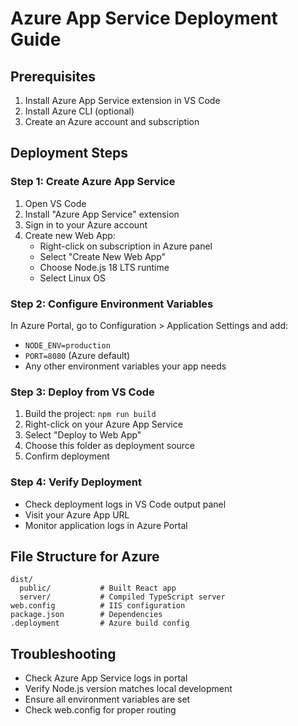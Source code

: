 
# Azure App Service Deployment Guide

## Prerequisites
1. Install Azure App Service extension in VS Code
2. Install Azure CLI (optional)
3. Create an Azure account and subscription

## Deployment Steps

### Step 1: Create Azure App Service
1. Open VS Code
2. Install "Azure App Service" extension
3. Sign in to your Azure account
4. Create new Web App:
   - Right-click on subscription in Azure panel
   - Select "Create New Web App"
   - Choose Node.js 18 LTS runtime
   - Select Linux OS

### Step 2: Configure Environment Variables
In Azure Portal, go to Configuration > Application Settings and add:
- `NODE_ENV=production`
- `PORT=8080` (Azure default)
- Any other environment variables your app needs

### Step 3: Deploy from VS Code
1. Build the project: `npm run build`
2. Right-click on your Azure App Service
3. Select "Deploy to Web App"
4. Choose this folder as deployment source
5. Confirm deployment

### Step 4: Verify Deployment
- Check deployment logs in VS Code output panel
- Visit your Azure App URL
- Monitor application logs in Azure Portal

## File Structure for Azure
```
dist/
  public/           # Built React app
  server/           # Compiled TypeScript server
web.config          # IIS configuration
package.json        # Dependencies
.deployment         # Azure build config
```

## Troubleshooting
- Check Azure App Service logs in portal
- Verify Node.js version matches local development
- Ensure all environment variables are set
- Check web.config for proper routing
